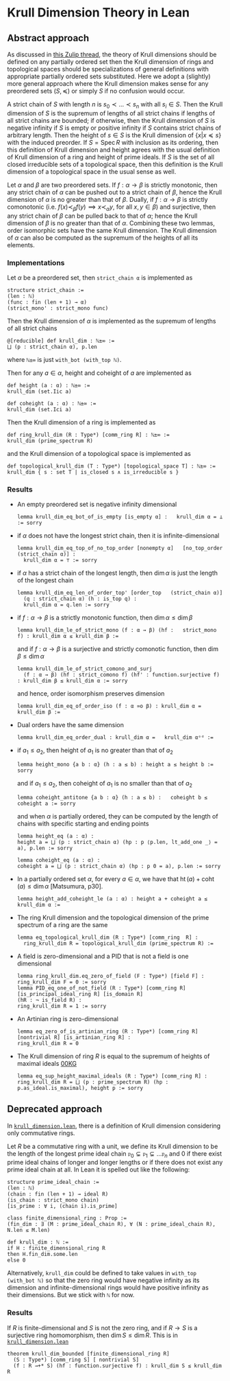 <!-- markdownlint-disable no-duplicate-header -->

# Krull Dimension Theory in Lean

## Abstract approach

As discussed in [this Zulip thread](https://leanprover.zulipchat.com/#narrow/stream/116395-maths/topic/dimension.20of.20a.20ring.20.2F.20topological.20space/near/344117122), the theory of Krull dimensions should be defined on any partially ordered set then the Krull dimension of rings and topological spaces should be specializations of general definitions with appropriate partially ordered sets substituted. Here we adopt a (slightly) more general approach where the Krull dimension makes sense for any preordered sets $(S, \preccurlyeq)$ or simply $S$ if no confusion would occur.

A strict chain of $S$ with length $n$ is $s_0 \prec\dots\prec s_n$ with all $s_i\in S$. Then the Krull dimension of $S$ is the supremum of lengths of all strict chains if lengths of all strict chains are bounded; if otherwise, then the Krull dimension of $S$ is negative infinity if $S$ is empty or positive infinity if $S$ contains strict chains of arbitrary length. Then the height of $s \in S$ is the Krull dimension of $\{x | x \preccurlyeq s\}$ with the induced preorder. If $S = \operatorname{Spec}R$ with inclusion as its ordering, then this definition of Krull dimension and height agrees with the usual definition of Krull dimension of a ring and height of prime ideals. If $S$ is the set of all closed irreducible sets of a topological space, then this definition is the Krull dimension of a topological space in the usual sense as well.

Let $\alpha$ and $\beta$ are two preordered sets. If $f : \alpha → \beta$ is strictly monotonic, then any strict chain of $\alpha$ can be pushed out to a strict chain of $\beta$, hence the Krull dimension of $\alpha$ is no greater than that of $\beta$. Dually, if $f : \alpha \to \beta$ is strictly comonotonic (i.e. $f(x) \prec_\beta f(y) \implies x \prec_\alpha y$, for all $x, y \in \beta$) and surjective, then any strict chain of $\beta$ can be pulled back to that of $\alpha$; hence the Krull dimension of $\beta$ is no greater than that of $\alpha$. Combining these two lemmas, order isomorphic sets have the same Krull dimension. The Krull dimension of $\alpha$ can also be computed as the supremum of the heights of all its elements.

### Implementations

Let $\alpha$ be a preordered set, then `strict_chain α` is implemented as

```lean
structure strict_chain :=
(len : ℕ)
(func : fin (len + 1) → α)
(strict_mono' : strict_mono func)
```

Then the Krull dimension of $\alpha$ is implemented as the supremum of lengths of all strict chains

```lean
@[reducible] def krull_dim : ℕ±∞ := 
⨆ (p : strict_chain α), p.len
```

where `ℕ±∞` is just `with_bot (with_top ℕ)`.

Then for any $a \in \alpha$, height and coheight of $a$ are implemented as

```lean
def height (a : α) : ℕ±∞ := 
krull_dim (set.Iic a)

def coheight (a : α) : ℕ±∞ := 
krull_dim (set.Ici a)
```

Then the Krull dimension of a ring is implemented as

```lean
def ring_krull_dim (R : Type*) [comm_ring R] : ℕ±∞ :=
krull_dim (prime_spectrum R)
```

and the Krull dimension of a topological space is implemented as

```lean
def topological_krull_dim (T : Type*) [topological_space T] : ℕ±∞ :=
krull_dim { s : set T | is_closed s ∧ is_irreducible s }
```

### Results

- An empty preordered set is negative infinity dimensional
  
  ```lean
  lemma krull_dim_eq_bot_of_is_empty [is_empty α] :   krull_dim α = ⊥ := sorry
  ```

- if $\alpha$ does not have the longest strict chain, then it is infinite-dimensional

  ```lean
  lemma krull_dim_eq_top_of_no_top_order [nonempty α]   [no_top_order (strict_chain α)] : 
    krull_dim α = ⊤ := sorry
  ```

- if $\alpha$ has a strict chain of the longest length, then $\dim\alpha$ is just the length of the longest chain

  ```lean
  lemma krull_dim_eq_len_of_order_top' [order_top   (strict_chain α)] 
    (q : strict_chain α) (h : is_top q) :
    krull_dim α = q.len := sorry
  ```

- if $f : \alpha \to \beta$ is a strictly monotonic function, then $\dim\alpha \le \dim\beta$

  ```lean
  lemma krull_dim_le_of_strict_mono (f : α → β) (hf :   strict_mono f) : krull_dim α ≤ krull_dim β :=
  ```
  
  and if $f : \alpha \to \beta$ is a surjective and strictly comonotic function, then $\dim \beta \le \dim \alpha$

  ```lean
  lemma krull_dim_le_of_strict_comono_and_surj 
    (f : α → β) (hf : strict_comono f) (hf' : function.surjective f) : krull_dim β ≤ krull_dim α := sorry
  ```

  and hence, order isomorphism preserves dimension

  ```lean
  lemma krull_dim_eq_of_order_iso (f : α ≃o β) : krull_dim α = krull_dim β :=
  ```

- Dual orders have the same dimension

  ```lean
  lemma krull_dim_eq_order_dual : krull_dim α =   krull_dim αᵒᵈ :=
  ```

- if $a_1 \le a_2$, then height of $a_1$ is no greater than that of $a_2$

  ```lean
  lemma height_mono {a b : α} (h : a ≤ b) : height a ≤ height b := sorry
  ```
  
  and if $a_1 \le a_2$, then coheight of $a_1$ is no smaller than that of $a_2$

  ```lean
  lemma coheight_antitone {a b : α} (h : a ≤ b) :   coheight b ≤ coheight a := sorry
  ```

  and when $\alpha$ is partially ordered, they can be computed by the length of chains with specific starting and ending points

  ```lean
  lemma height_eq (a : α) : 
  height a = ⨆ (p : strict_chain α) (hp : p ⟨p.len, lt_add_one _⟩ = a), p.len := sorry

  lemma coheight_eq (a : α) :
  coheight a = ⨆ (p : strict_chain α) (hp : p 0 = a), p.len := sorry
  ```

- In a partially ordered set $\alpha$, for every $a \in \alpha$, we have that $\operatorname{ht}(a) + \operatorname{coht}(a) \le \dim \alpha$ [Matsumura, p30].
  
  ```lean
  lemma height_add_coheight_le (a : α) : height a + coheight a ≤ krull_dim α :=
  ```

- The ring Krull dimension and the topological dimension of the prime spectrum of a ring are the same

  ```lean
  lemma eq_topological_krull_dim (R : Type*) [comm_ring  R] :
    ring_krull_dim R = topological_krull_dim (prime_spectrum R) :=
  ```

- A field is zero-dimensional and a PID that is not a field is one dimensional

  ```lean
  lemma ring_krull_dim.eq_zero_of_field (F : Type*) [field F] : ring_krull_dim F = 0 := sorry
  lemma PID_eq_one_of_not_field (R : Type*) [comm_ring R] [is_principal_ideal_ring R] [is_domain R] 
  (hR : ¬ is_field R) :
  ring_krull_dim R = 1 := sorry
  ```

- An Artinian ring is zero-dimensional
  
  ```lean
  lemma eq_zero_of_is_artinian_ring (R : Type*) [comm_ring R] [nontrivial R] [is_artinian_ring R] : 
  ring_krull_dim R = 0
  ```

- The Krull dimension of ring $R$ is equal to the supremum of heights of maximal ideals [00KG](https://stacks.math.columbia.edu/tag/00KG)
  
  ```lean
  lemma eq_sup_height_maximal_ideals (R : Type*) [comm_ring R] :
  ring_krull_dim R = ⨆ (p : prime_spectrum R) (hp : p.as_ideal.is_maximal), height p := sorry
  ```

## Deprecated approach

In [`krull_dimension.lean`](src/krull_dimension.lean), there is a definition of Krull dimension considering only commutative rings.

Let $R$ be a commutative ring with a unit, we define its Krull dimension to be the length of the longest prime ideal chain $\mathfrak{p}_0 \subsetneq \mathfrak{p}_1 \subsetneq \dots \mathfrak{p}_n$ and 0 if there exist prime ideal chains of longer and longer lengths or if there does not exist any prime ideal chain at all. In Lean it is spelled out like the following:

```lean
structure prime_ideal_chain :=
(len : ℕ)
(chain : fin (len + 1) → ideal R)
(is_chain : strict_mono chain)
[is_prime : ∀ i, (chain i).is_prime]

class finite_dimensional_ring : Prop :=
(fin_dim : ∃ (M : prime_ideal_chain R), ∀ (N : prime_ideal_chain R), N.len ≤ M.len)

def krull_dim : ℕ := 
if H : finite_dimensional_ring R
then H.fin_dim.some.len
else 0
```

Alternatively, `krull_dim` could be defined to take values in `with_top (with_bot ℕ)` so that the zero ring would have negative infinity as its dimension and infinite-dimensional rings would have positive infinity as their dimensions. But we stick with `ℕ` for now.

### Results

If $R$ is finite-dimensional and $S$ is not the zero ring, and if $R  → S$ is a surjective ring homomorphism, then $\dim S\le\dim R$. This is in [`krull_dimension.lean`](src/krull_dimension.lean#200)

```lean
theorem krull_dim_bounded [finite_dimensional_ring R]
  (S : Type*) [comm_ring S] [ nontrivial S]
  (f : R →+* S) (hf : function.surjective f) : krull_dim S ≤ krull_dim R
```

